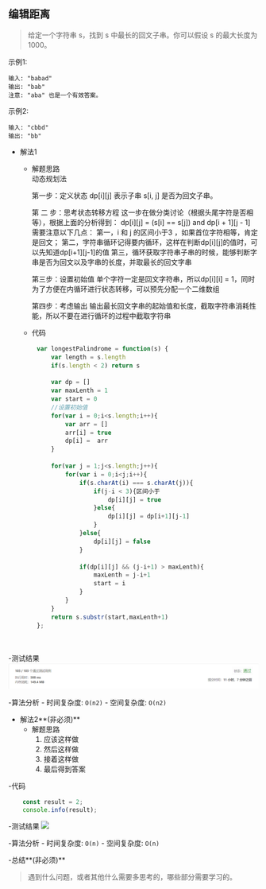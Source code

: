 ## 编辑距离

> 给定一个字符串 s，找到 s 中最长的回文子串。你可以假设 s 的最大长度为 1000。

示例1:
```text
输入: "babad"
输出: "bab"
注意: "aba" 也是一个有效答案。
```
示例2:
```text
输入: "cbbd"
输出: "bb"
```

- 解法1
  - 解题思路    
    动态规划法
	
	第一步：定义状态
	dp[i][j] 表示子串 s[i, j] 是否为回文子串。
	
	第 二 步：思考状态转移方程
	这一步在做分类讨论（根据头尾字符是否相等），根据上面的分析得到：
	dp[i][j] = (s[i] == s[j]) and dp[i + 1][j - 1]
	需要注意以下几点：
		第一，i 和 j 的区间小于3 ，如果首位字符相等，肯定是回文；
		第二，字符串循环记得要内循环，这样在判断dp[i][j]的值时，可以先知道dp[i+1][j-1]的值
		第三，循环获取字符串子串的时候，能够判断字串是否为回文以及字串的长度，并取最长的回文字串
	
	第三步：设置初始值
	单个字符一定是回文字符串，所以dp[i][i] = 1，同时为了方便在内循环进行状态转移，可以预先分配一个二维数组
	
	第四步：考虑输出
	输出最长回文字串的起始值和长度，截取字符串消耗性能，所以不要在进行循环的过程中截取字符串

    
  - 代码
``` javascript
		var longestPalindrome = function(s) {
			var length = s.length
			if(s.length < 2) return s
			
			var dp = []
			var maxLenth = 1
			var start = 0
			//设置初始值
			for(var i = 0;i<s.length;i++){
				var arr = []
				arr[i] = true
				dp[i] =  arr
			}
			
			for(var j = 1;j<s.length;j++){
				for(var i = 0;i<j;i++){
					if(s.charAt(i) === s.charAt(j)){
						if(j-i < 3){区间小于
							dp[i][j] = true
						}else{
							dp[i][j] = dp[i+1][j-1]
						}
					}else{
						dp[i][j] = false
					}
					
					if(dp[i][j] && (j-i+1) > maxLenth){
						maxLenth = j-i+1
						start = i
					}
				}
			}
			return s.substr(start,maxLenth+1)
		};
	
	
```
  
-测试结果
![](result3-1.png)
    
-算法分析
    - 时间复杂度: `O(n2)`
    - 空间复杂度: `O(n2)`

- 解法2**(非必须)**
  - 解题思路
    1. 应该这样做
    2. 然后这样做
    3. 接着这样做
    4. 最后得到答案
    
-代码
```javascript
    const result = 2;
    console.info(result);
```
    
-测试结果
![](result1-2.jpg)
       
-算法分析
    - 时间复杂度: `O(n)`
    - 空间复杂度: `O(n)`

-总结**(非必须)**
  > 遇到什么问题，或者其他什么需要多思考的，哪些部分需要学习的。